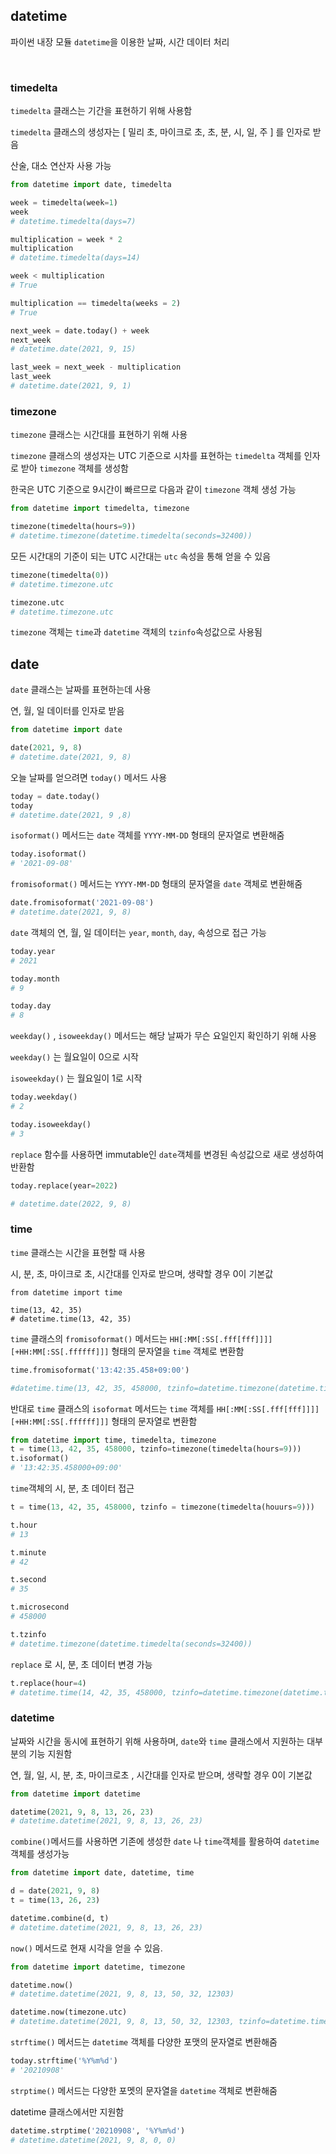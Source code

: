 ## datetime

파이썬 내장 모듈 `datetime`을 이용한 날짜, 시간 데이터 처리

</br>

### timedelta

`timedelta` 클래스는 기간을 표현하기 위해 사용함

`timedelta` 클래스의 생성자는 [ 밀리 초, 마이크로 초, 초, 분, 시, 일, 주 ] 를 인자로 받음

산술, 대소 연산자 사용 가능

```python
from datetime import date, timedelta

week = timedelta(week=1)
week
# datetime.timedelta(days=7)

multiplication = week * 2
multiplication
# datetime.timedelta(days=14)

week < multiplication
# True

multiplication == timedelta(weeks = 2)
# True

next_week = date.today() + week
next_week
# datetime.date(2021, 9, 15)

last_week = next_week - multiplication
last_week
# datetime.date(2021, 9, 1)
```



### timezone

`timezone` 클래스는 시간대를 표현하기 위해 사용

`timezone` 클래스의 생성자는 UTC 기준으로 시차를 표현하는 `timedelta` 객체를 인자로 받아 `timezone` 객체를 생성함

한국은 UTC 기준으로 9시간이 빠르므로 다음과 같이 `timezone` 객체 생성 가능

```python
from datetime import timedelta, timezone

timezone(timedelta(hours=9))
# datetime.timezone(datetime.timedelta(seconds=32400))
```

모든 시간대의 기준이 되는 UTC 시간대는 `utc` 속성을 통해 얻을 수 있음

```python
timezone(timedelta(0))
# datetime.timezone.utc

timezone.utc
# datetime.timezone.utc
```

`timezone` 객체는 `time`과 `datetime` 객체의 `tzinfo`속성값으로 사용됨



## date

`date` 클래스는 날짜를 표현하는데 사용

연, 월, 일 데이터를 인자로 받음

```python
from datetime import date

date(2021, 9, 8)
# datetime.date(2021, 9, 8)
```

오늘 날짜를 얻으려면 `today()` 메서드 사용

```python
today = date.today()
today
# datetime.date(2021, 9 ,8)
```

`isoformat()` 메서드는 `date` 객체를 `YYYY-MM-DD` 형태의 문자열로 변환해줌

```python
today.isoformat()
# '2021-09-08'
```

`fromisoformat()` 메서드는 `YYYY-MM-DD` 형태의 문자열을 `date` 객체로 변환해줌

```python
date.fromisoformat('2021-09-08')
# datetime.date(2021, 9, 8)
```

`date` 객체의 연, 월, 일 데이터는 `year`, `month`, `day`, 속성으로 접근 가능

```python
today.year
# 2021

today.month
# 9

today.day
# 8
```

`weekday()` , `isoweekday()` 메서드는 해당 날짜가 무슨 요일인지 확인하기 위해 사용

`weekday()` 는 월요일이 0으로 시작

`isoweekday()` 는 월요일이 1로 시작

```python
today.weekday()
# 2

today.isoweekday()
# 3
```

`replace` 함수를 사용하면 immutable인 `date`객체를 변경된 속성값으로 새로 생성하여 반환함

```python
today.replace(year=2022)

# datetime.date(2022, 9, 8)
```



### time

`time` 클래스는 시간을 표현할 때 사용

시, 분, 초, 마이크로 초, 시간대를 인자로 받으며, 생략할 경우 0이 기본값

```pytrhon
from datetime import time

time(13, 42, 35)
# datetime.time(13, 42, 35)
```

`time` 클래스의  `fromisoformat()` 메서드는 `HH[:MM[:SS[.fff[fff]]]][+HH:MM[:SS[.ffffff]]]` 형태의 문자열을 `time` 객체로 변환함

```python
time.fromisoformat('13:42:35.458+09:00')

#datetime.time(13, 42, 35, 458000, tzinfo=datetime.timezone(datetime.timedelta(seconds=32400)))xxxxxxxxxx time.fromisoformat('13:42:35time.fromisoformat('13:42:35.458+09:00')datetime.time(13, 42, 35, 458000, tzinfo=datetime.timezone(datetime.timedelta(seconds=32400)))')
```

반대로 `time` 클래스의 `isoformat` 메서드는 `time` 객체를 `HH[:MM[:SS[.fff[fff]]]][+HH:MM[:SS[.ffffff]]]` 형태의 문자열로 변환함

```python
from datetime import time, timedelta, timezone
t = time(13, 42, 35, 458000, tzinfo=timezone(timedelta(hours=9)))
t.isoformat()
# '13:42:35.458000+09:00'
```

`time`객체의 시, 분, 초 데이터 접근

```python
t = time(13, 42, 35, 458000, tzinfo = timezone(timedelta(houurs=9)))

t.hour
# 13

t.minute
# 42

t.second
# 35

t.microsecond
# 458000

t.tzinfo
# datetime.timezone(datetime.timedelta(seconds=32400))
```

`replace` 로 시, 분, 초 데이터 변경 가능

```python
t.replace(hour=4)
# datetime.time(14, 42, 35, 458000, tzinfo=datetime.timezone(datetime.timedelta(seconds=32400)))
```



 ### datetime

날짜와 시간을 동시에 표현하기 위해 사용하며, `date`와 `time` 클래스에서 지원하는 대부분의 기능 지원함

연, 월, 일, 시, 분, 초, 마이크로초 , 시간대를 인자로 받으며, 생략할 경우 0이 기본값

```python
from datetime import datetime

datetime(2021, 9, 8, 13, 26, 23)
# datetime.datetime(2021, 9, 8, 13, 26, 23)
```

`combine()`메서드를 사용하면 기존에 생성한 `date` 나 `time`객체를 활용하여 `datetime` 객체를 생성가능

```python
from datetime import date, datetime, time

d = date(2021, 9, 8)
t = time(13, 26, 23)

datetime.combine(d, t)
# datetime.datetime(2021, 9, 8, 13, 26, 23)
```

`now()` 메서드로 현재 시각을 얻을 수 있음.

```python
from datetime import datetime, timezone

datetime.now()
# datetime.datetime(2021, 9, 8, 13, 50, 32, 12303)

datetime.now(timezone.utc)
# datetime.datetime(2021, 9, 8, 13, 50, 32, 12303, tzinfo=datetime.timezone.utc)
```

`strftime()` 메서드는 `datetime` 객체를 다양한 포맷의 문자열로 변환해줌

```python
today.strftime('%Y%m%d')
# '20210908'
```

`strptime()` 메서드는 다양한 포멧의 문자열을 `datetime` 객체로 변환해줌

datetime 클래스에서만 지원함

```python
datetime.strptime('20210908', '%Y%m%d')
# datetime.datetime(2021, 9, 8, 0, 0)
```





